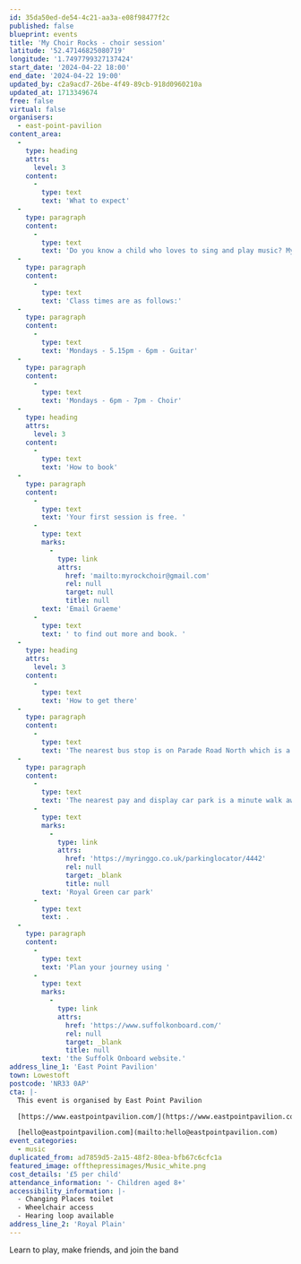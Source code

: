 ```yaml
---
id: 35da50ed-de54-4c21-aa3a-e08f98477f2c
published: false
blueprint: events
title: 'My Choir Rocks - choir session'
latitude: '52.47146825080719'
longitude: '1.7497799327137424'
start_date: '2024-04-22 18:00'
end_date: '2024-04-22 19:00'
updated_by: c2a9acd7-26be-4f49-89cb-918d0960210a
updated_at: 1713349674
free: false
virtual: false
organisers:
  - east-point-pavilion
content_area:
  -
    type: heading
    attrs:
      level: 3
    content:
      -
        type: text
        text: 'What to expect'
  -
    type: paragraph
    content:
      -
        type: text
        text: 'Do you know a child who loves to sing and play music? My Choir Rocks run weekly guitar and choir sessions for children.'
  -
    type: paragraph
    content:
      -
        type: text
        text: 'Class times are as follows:'
  -
    type: paragraph
    content:
      -
        type: text
        text: 'Mondays - 5.15pm - 6pm - Guitar'
  -
    type: paragraph
    content:
      -
        type: text
        text: 'Mondays - 6pm - 7pm - Choir'
  -
    type: heading
    attrs:
      level: 3
    content:
      -
        type: text
        text: 'How to book'
  -
    type: paragraph
    content:
      -
        type: text
        text: 'Your first session is free. '
      -
        type: text
        marks:
          -
            type: link
            attrs:
              href: 'mailto:myrockchoir@gmail.com'
              rel: null
              target: null
              title: null
        text: 'Email Graeme'
      -
        type: text
        text: ' to find out more and book. '
  -
    type: heading
    attrs:
      level: 3
    content:
      -
        type: text
        text: 'How to get there'
  -
    type: paragraph
    content:
      -
        type: text
        text: 'The nearest bus stop is on Parade Road North which is a three minute walk from East Point Pavilion. There is a selection of buses which connect us to the town centre for example, No X2, X22 and 109.'
  -
    type: paragraph
    content:
      -
        type: text
        text: 'The nearest pay and display car park is a minute walk away at '
      -
        type: text
        marks:
          -
            type: link
            attrs:
              href: 'https://myringgo.co.uk/parkinglocator/4442'
              rel: null
              target: _blank
              title: null
        text: 'Royal Green car park'
      -
        type: text
        text: .
  -
    type: paragraph
    content:
      -
        type: text
        text: 'Plan your journey using '
      -
        type: text
        marks:
          -
            type: link
            attrs:
              href: 'https://www.suffolkonboard.com/'
              rel: null
              target: _blank
              title: null
        text: 'the Suffolk Onboard website.'
address_line_1: 'East Point Pavilion'
town: Lowestoft
postcode: 'NR33 0AP'
cta: |-
  This event is organised by East Point Pavilion

  [https://www.eastpointpavilion.com/](https://www.eastpointpavilion.com/)

  [hello@eastpointpavilion.com](mailto:hello@eastpointpavilion.com)
event_categories:
  - music
duplicated_from: ad7859d5-2a15-48f2-80ea-bfb67c6cfc1a
featured_image: offthepressimages/Music_white.png
cost_details: '£5 per child'
attendance_information: '- Children aged 8+'
accessibility_information: |-
  - Changing Places toilet
  - Wheelchair access
  - Hearing loop available
address_line_2: 'Royal Plain'
---
```

Learn to play, make friends, and join the band